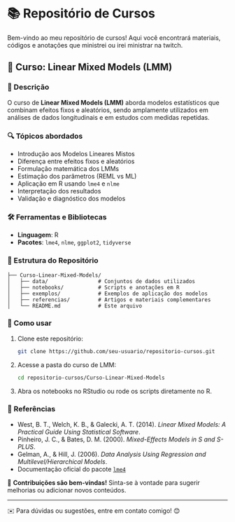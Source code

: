 # 📚 Repositório de Cursos

Bem-vindo ao meu repositório de cursos! Aqui você encontrará materiais, códigos e anotações que ministrei ou irei ministrar na twitch.

## 📖 Curso: Linear Mixed Models (LMM)

### 📌 Descrição
O curso de **Linear Mixed Models (LMM)** aborda modelos estatísticos que combinam efeitos fixos e aleatórios, sendo amplamente utilizados em análises de dados longitudinais e em estudos com medidas repetidas.

### 🔍 Tópicos abordados
- Introdução aos Modelos Lineares Mistos
- Diferença entre efeitos fixos e aleatórios
- Formulação matemática dos LMMs
- Estimação dos parâmetros (REML vs ML)
- Aplicação em R usando `lme4` e `nlme`
- Interpretação dos resultados
- Validação e diagnóstico dos modelos

### 🛠️ Ferramentas e Bibliotecas
- **Linguagem**: R
- **Pacotes**: `lme4`, `nlme`, `ggplot2`, `tidyverse`

### 📂 Estrutura do Repositório
```
├── Curso-Linear-Mixed-Models/
│   ├── data/                # Conjuntos de dados utilizados
│   ├── notebooks/           # Scripts e anotações em R
│   ├── exemplos/            # Exemplos de aplicação dos modelos
│   ├── referencias/         # Artigos e materiais complementares
│   └── README.md            # Este arquivo
```

### 🚀 Como usar
1. Clone este repositório:
   ```bash
   git clone https://github.com/seu-usuario/repositorio-cursos.git
   ```
2. Acesse a pasta do curso de LMM:
   ```bash
   cd repositorio-cursos/Curso-Linear-Mixed-Models
   ```
3. Abra os notebooks no RStudio ou rode os scripts diretamente no R.

### 📌 Referências
- West, B. T., Welch, K. B., & Galecki, A. T. (2014). *Linear Mixed Models: A Practical Guide Using Statistical Software*.
- Pinheiro, J. C., & Bates, D. M. (2000). *Mixed-Effects Models in S and S-PLUS*.
- Gelman, A., & Hill, J. (2006). *Data Analysis Using Regression and Multilevel/Hierarchical Models*.
- Documentação oficial do pacote [`lme4`](https://cran.r-project.org/web/packages/lme4/index.html)

📢 **Contribuições são bem-vindas!** Sinta-se à vontade para sugerir melhorias ou adicionar novos conteúdos. 

---
✉️ Para dúvidas ou sugestões, entre em contato comigo! 😊


